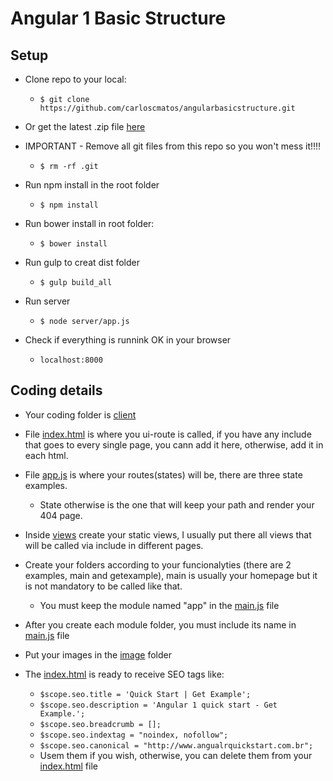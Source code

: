 # Angular 1 Basic Structure

## Setup
- Clone repo to your local:
    * ```$ git clone https://github.com/carloscmatos/angularbasicstructure.git```  
- Or get the latest .zip file [here](https://github.com/carloscmatos/angularbasicstructure/archive/v1.1.0.zip)

- IMPORTANT - Remove all git files from this repo so you won't mess it!!!!
	* ```$ rm -rf .git```

- Run npm install in the root folder
    * ```$ npm install```
- Run bower install in root folder:
    * ```$ bower install```
- Run gulp to creat dist folder
	* ```$ gulp build_all```
- Run server
	* ```$ node server/app.js```
- Check if everything is runnink OK in your browser
	* ```localhost:8000```


## Coding details

- Your coding folder is [client](./client/app)
- File [index.html](./client/index.html) is where you ui-route is called, if you have any include that goes to every single page, you cann add it here, otherwise, add it in each html.
- File [app.js](./client/app/app.js) is where your routes(states) will be, there are three state examples.
	* State otherwise is the one that will keep your path and render your 404 page.
- Inside [views](./client/app/views) create your static views, I usually put there all views that will be called via include in different pages.
- Create your folders according to your funcionalyties (there are 2 examples, main and getexample), main is usually your homepage but it is not mandatory to be called like that.
	* You must keep the module named "app" in the [main.js](./client/app/main/main.js) file
- After you create each module folder, you must include its name in [main.js](./client/app/main/main.js) file
- Put your images in the [image](./client/app/assets/img) folder

- The [index.html](./client/index.html) is ready to receive SEO tags like:
	* ```$scope.seo.title = 'Quick Start | Get Example';```
    * ```$scope.seo.description = 'Angular 1 quick start - Get Example.';```
    * ```$scope.seo.breadcrumb = [];```
    * ```$scope.seo.indextag = "noindex, nofollow";```
    * ```$scope.seo.canonical = "http://www.angualrquickstart.com.br";```
	- Usem them if you wish, otherwise, you can delete them from your [index.html](./client/index.html) file